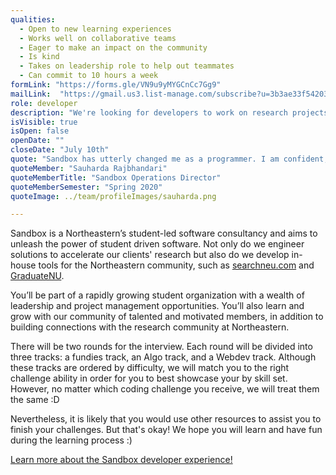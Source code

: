 ```yaml
---
qualities:
  - Open to new learning experiences
  - Works well on collaborative teams
  - Eager to make an impact on the community
  - Is kind
  - Takes on leadership role to help out teammates
  - Can commit to 10 hours a week
formLink: "https://forms.gle/VN9u9yMYGCnCc7Gg9"
mailLink:  "https://gmail.us3.list-manage.com/subscribe?u=3b3ae33f54203ab7a839ae529&id=c2570dd048"
role: developer
description: "We're looking for developers to work on research projects with researchers and professors as well as community projects for the Northeastern student body. We have frontend, backend, and full stack developers who are passionate about contributing to the community. As Sandbox continues to grow, we’re building a diverse and skilled team of developers with a variety of experiences, interests, and backgrounds to make amazing software with us."
isVisible: true
isOpen: false
openDate: ""
closeDate: "July 10th"
quote: "Sandbox has utterly changed me as a programmer. I am confident, cooperative, and efficient, and have learned more in my first semester here than I ever thought possible from a student organization. I've built things I couldn't have even understood eight months ago, and made lasting friendships along the way."
quoteMember: "Sauharda Rajbhandari"
quoteMemberTitle: "Sandbox Operations Director"
quoteMemberSemester: "Spring 2020"
quoteImage: ../team/profileImages/sauharda.png

---
```


Sandbox is a Northeastern’s student-led software consultancy and aims to unleash the power of student driven software. Not only do we engineer solutions to accelerate our clients' research but also do we develop in-house tools for the Northeastern community, such as [searchneu.com](https://searchneu.com) and [GraduateNU](https://graduatenu.com).

You’ll be part of a rapidly growing student organization with a wealth of leadership and project management opportunities. You’ll also learn and grow with our community of talented and motivated members, in addition to building connections with the research community at Northeastern.

There will be two rounds for the interview. Each round will be divided into three tracks: a fundies track, an Algo track, and a Webdev track. Although these tracks are ordered by difficulty, we will match you to the right challenge ability in order for you to best showcase your by skill set. However, no matter which coding challenge you receive, we will treat them the same :D

Nevertheless, it is likely that you would use other resources to assist you to finish your challenges. But that's okay! We hope you will learn and have fun during the learning process :)

[Learn more about the Sandbox developer experience!](https://medium.com/sandboxnu/welcome-to-sandbox-part-ii-d936401af710)
